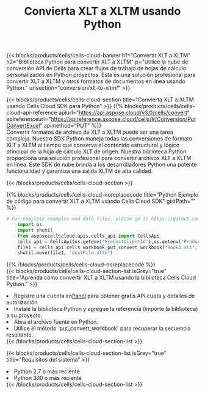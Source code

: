 ﻿---
title:  Convierta XLT a XLTM usando Python
description:  Utilizar el SDK de la nube Aspose.Cells para Python para convertir un archivo de formato XLT a un archivo de formato XLTM.
kwords: Excel, Convert XLT to XLTM, REST, Python
howto: How to convert XLT to XLTM using Aspose.Cells Cloud Python library.
---
{{< blocks/products/cells/cells-cloud-banner h1="Convertir XLT a XLTM" h2="Biblioteca Python para convertir XLT a XLTM" p="Utilice la nube de conversión API de Cells para crear flujos de trabajo de hojas de cálculo personalizados en Python proyectos. Esta es una solución profesional para convertir XLT a XLTM y otros formatos de documentos en línea usando Python." urlsection="conversion/xlt-to-xltm/" >}}

{{< blocks/products/cells/cells-cloud-section title="Convierta XLT a XLTM usando Cells Cloud SDK para Python" >}}
{{% blocks/products/cells/cells-cloud-api-reference apiurl="https://api.aspose.cloud/v3.0/cells/convert" apireferenceurl="https://apireference.aspose.cloud/cells/#/Conversion/PutConvertExcel" apimethod="PUT" %}}
<br/>
Convertir formatos de archivo de XLT a XLTM puede ser una tarea compleja. Nuestro SDK Python maneja todas las conversiones de formato XLT a XLTM al tiempo que conserva el contenido estructural y lógico principal de la hoja de cálculo XLT de origen. Nuestra biblioteca Python proporciona una solución profesional para convertir archivos XLT a XLTM en línea. Este SDK de nube brinda a los desarrolladores Python una potente funcionalidad y garantiza una salida XLTM de alta calidad.

{{< /blocks/products/cells/cells-cloud-section >}}

{{% blocks/products/cells/cells-cloud-noreplacecode title="Python Ejemplo de código para convertir XLT a XLTM usando Cells Cloud SDK" gistPath="" %}}
 
```python
# For complete examples and data files, please go to https://github.com/aspose-cells-cloud/aspose-cells-cloud-python/
    import os
    import shutil
    from asposecellscloud.apis.cells_api import CellsApi
    cells_api = CellsApi(os.getenv('ProductClientId'),os.getenv('ProductClientSecret'))
    file1 = cells_api.cells_workbook_put_convert_workbook("Book1.xlt",format="xltm")
    shutil.move(file1, "destFile.xltm")     
```
 
{{% /blocks/products/cells/cells-cloud-noreplacecode %}}
<br/>
{{< blocks/products/cells/cells-cloud-section-list isGrey="true" title="Aprenda cómo convertir XLT a XLTM usando la biblioteca Cells Cloud Python." >}}
<li> Registre una cuenta en<a href="https://dashboard.aspose.cloud/">Panel</a> para obtener gratis API cuota y detalles de autorización</li>
<li>Instale la biblioteca Python y agregue la referencia (importe la biblioteca) a su proyecto.</li>
<li>Abra el archivo fuente en Python.</li>
<li>Utilice el método `put_convert_workbook` para recuperar la secuencia resultante.</li>
{{< /blocks/products/cells/cells-cloud-section-list >}}

{{< blocks/products/cells/cells-cloud-section-list isGrey="true" title="Requisitos del sistema" >}}
<li>Python 2.7 o más reciente</li>
<li>Python 3.10 o más reciente</li>
{{< /blocks/products/cells/cells-cloud-section-list >}}
